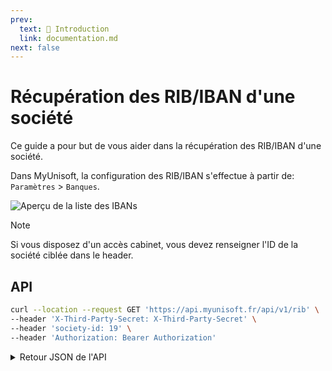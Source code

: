 ```yaml
---
prev:
  text: 🐤 Introduction
  link: documentation.md
next: false
---
```


# Récupération des RIB/IBAN d'une société

Ce guide a pour but de vous aider dans la récupération des RIB/IBAN d'une société.

Dans MyUnisoft, la configuration des RIB/IBAN s'effectue à partir de: `Paramètres` > `Banques`.

![Aperçu de la liste des IBANs](../../images/RIB.jpg)

> [!NOTE]
> Si vous disposez d'un accès cabinet, vous devez renseigner l'ID de la société ciblée dans le header.

## API

```bash
curl --location --request GET 'https://api.myunisoft.fr/api/v1/rib' \
--header 'X-Third-Party-Secret: X-Third-Party-Secret' \
--header 'society-id: 19' \
--header 'Authorization: Bearer Authorization'
```

<details class="details custom-block">
  <summary>Retour JSON de l'API</summary>

```json
[
  {
    "rib_id": 1,
    "diary_id": 10,
    "diary_label": "Banques",
    "society_id": 19,
    "start_date": "",
    "owner": "Test SD",
    "iban": "FR7612548029989876543210917",
    "bic": "CEPAFRPP751",
    "is_default": true
  }
]
```

</details>
